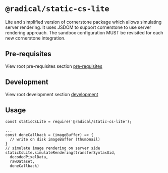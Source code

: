 # `@radical/static-cs-lite`

Lite and simplified version of cornerstone package which allows simulating server rendering.
It uses JSDOM to support cornerstone to use server rendering approach.
The sandbox configuration MUST be revisited for each new cornerstone integration.

## Pre-requisites
View root pre-requisites section [pre-requisites](../../README.md#pre-requisites)

## Development
View root development section [development](../../README.md#development)

## Usage

```
const staticCsLite = require('@radical/static-cs-lite');

...
const doneCallback = (imageBuffer) => {
  // write on disk imageBuffer (thumbnail)
}
// simulate image rendering on server side
staticCsLite.simulateRendering(transferSyntaxUid,
  decodedPixelData,
  rawDataset,
  doneCallback)
```
